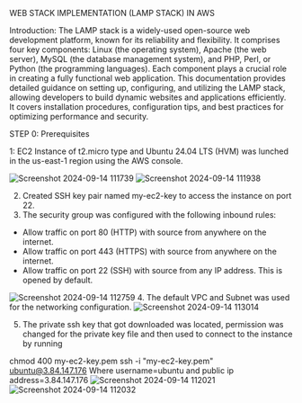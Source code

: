 WEB STACK IMPLEMENTATION (LAMP STACK) IN AWS

Introduction:
The LAMP stack is a widely-used open-source web development platform, known for its reliability and flexibility. It comprises four key components: Linux (the operating system), Apache (the web server), MySQL (the database management system), and PHP, Perl, or Python (the programming languages). Each component plays a crucial role in creating a fully functional web application. This documentation provides detailed guidance on setting up, configuring, and utilizing the LAMP stack, allowing developers to build dynamic websites and applications efficiently. It covers installation procedures, configuration tips, and best practices for optimizing performance and security.

STEP 0: Prerequisites

1: EC2 Instance of t2.micro type and Ubuntu 24.04 LTS (HVM) was lunched in the us-east-1 region using the AWS console.


![Screenshot 2024-09-14 111739](https://github.com/user-attachments/assets/9391bb31-dcb2-4a67-9884-001b3afc3081)
![Screenshot 2024-09-14 111938](https://github.com/user-attachments/assets/e9702aa4-3799-4ce9-af66-222f5b295ed8)

2. Created SSH key pair named my-ec2-key to access the instance on port 22.
3.  The security group was configured with the following inbound rules:
  - Allow traffic on port 80 (HTTP) with source from anywhere on the internet.
  - Allow traffic on port 443 (HTTPS) with source from anywhere on the internet.
  - Allow traffic on port 22 (SSH) with source from any IP address. This is opened by default.

![Screenshot 2024-09-14 112759](https://github.com/user-attachments/assets/a7f792cf-25bf-4fb5-8319-2b2208bf6424)
4. The default VPC and Subnet was used for the networking configuration.
![Screenshot 2024-09-14 113014](https://github.com/user-attachments/assets/8d203e37-44f2-4746-81a3-af373b2dd5ec)

5. The private ssh key that got downloaded was located, permission was changed for the private key file and then used to connect to the instance by running

chmod 400 my-ec2-key.pem
ssh -i "my-ec2-key.pem" ubuntu@3.84.147.176
Where username=ubuntu and public ip address=3.84.147.176
![Screenshot 2024-09-14 112021](https://github.com/user-attachments/assets/ca7788a0-3b4c-49ce-8bd6-e4f777a3fb90)
![Screenshot 2024-09-14 112032](https://github.com/user-attachments/assets/b1290743-6528-486c-a24c-d611b888c561)
